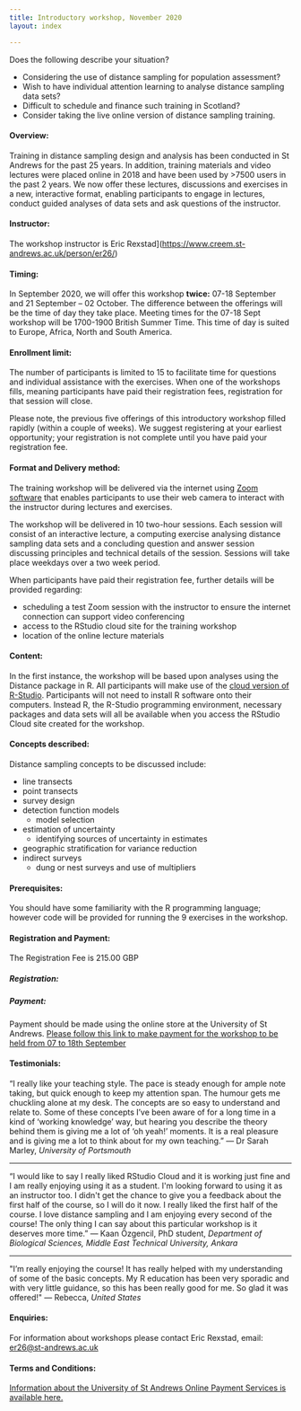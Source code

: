 ```yaml
---
title: Introductory workshop, November 2020
layout: index

---
```

Does the following describe your situation?

- Considering the use of distance sampling for population assessment?
- Wish to have individual attention learning to analyse distance sampling data sets?
- Difficult to schedule and finance such training in Scotland?
- Consider taking the live online version of distance sampling training.

#### Overview:
Training in distance sampling design and analysis has been conducted in St Andrews for the past 25 years. In addition, training materials and video lectures were placed online in 2018 and have been used by >7500 users in the past 2 years.
We now offer these lectures, discussions and exercises in a new, interactive format, enabling participants to engage in lectures, conduct guided analyses of data sets and ask questions of the instructor.

#### Instructor:
The workshop instructor is Eric Rexstad](https://www.creem.st-andrews.ac.uk/person/er26/)

#### Timing:
In September 2020, we will offer this workshop <strong>twice:</strong> 07-18 September and 21 September &#8211; 02 October.  The difference between the offerings will be the time of day they take place.  Meeting times for the 07-18 Sept workshop will be 1700-1900 British Summer Time.  This time of day is suited to Europe, Africa, North and South America. 

#### Enrollment limit:
The number of participants is limited to 15 to facilitate time for questions and individual assistance with the exercises.  When one of the workshops fills, meaning participants have paid their registration fees, registration for that session will close.

Please note, the previous five offerings of this introductory workshop filled rapidly (within a couple of weeks).  We suggest registering at your earliest opportunity; your registration is not complete until you have paid your registration fee.

#### Format and Delivery method:
The training workshop will be delivered via the internet using [Zoom software](https://zoom.us) that enables participants to use their web camera to interact with the instructor during lectures and exercises.

The workshop will be delivered in 10 two-hour sessions. Each session will consist of an interactive lecture, a computing exercise analysing distance sampling data sets and a concluding question and answer session discussing principles and technical details of the session. Sessions will take place weekdays over a two week period.

When participants have paid their registration fee, further details will be provided regarding:

- scheduling a test Zoom session with the instructor to ensure the internet connection can support video conferencing
- access to the RStudio cloud site for the training workshop
- location of the online lecture materials

#### Content:

In the first instance, the workshop will be based upon analyses using the Distance package in R. All participants will make use of the [cloud version of R-Studio](https://rstudio.cloud/). Participants will not need to install R software onto their computers. Instead R, the R-Studio programming environment, necessary packages and data sets will all be available when you access the RStudio Cloud site created for the workshop.

#### Concepts described:
Distance sampling concepts to be discussed include:

- line transects
- point transects
- survey design
- detection function models
  - model selection
- estimation of uncertainty
  - identifying sources of uncertainty in estimates
- geographic stratification for variance reduction
- indirect surveys
  - dung or nest surveys and use of multipliers

#### Prerequisites:
You should have some familiarity with the R programming language; however code will be provided for running the 9 exercises in the workshop.

#### Registration and Payment:
The Registration Fee is 215.00 GBP

##### Registration:

##### Payment:
Payment should be made using the online store at the University of St Andrews.
[Please follow this link to make payment for the workshop to be held from 07 to 18th September](https://onlineshop.st-andrews.ac.uk/conferences-and-events/events/creem/introductory-distance-sampling-training-workshop-live-online-7th-18th-september-2020)

#### Testimonials:
“I really like your teaching style. The pace is steady enough for ample note taking, but quick enough to keep my attention span. The humour gets me chuckling alone at my desk. The concepts are so easy to understand and relate to. Some of these concepts I’ve been aware of for a long time in a kind of ‘working knowledge’ way, but hearing you describe the theory behind them is giving me a lot of ‘oh yeah!’ moments. It is a real pleasure and is giving me a lot to think about for my own teaching.”  — Dr Sarah Marley, <em>University of Portsmouth</em>

***

“I would like to say I really liked RStudio Cloud and it is working just fine and I am really enjoying using it as a student. I'm looking forward to using it as an instructor too. I didn't get the chance to give you a feedback about the first half of the course, so I will do it now. I really liked the first half of the course. I love distance sampling and I am enjoying every second of the course! The only thing I can say about this particular workshop is it deserves more time.” — Kaan Özgencil, PhD student, <em>Department of Biological Sciences, Middle East Technical University, Ankara</em>

***

"I’m really enjoying the course! It has really helped with my understanding of some of the basic concepts. My R education has been very sporadic and with very little guidance, so this has been really good for me. So glad it was offered!" —  Rebecca, <em>United States</em>

#### Enquiries:

For information about workshops please contact Eric Rexstad, email: [er26@st-andrews.ac.uk](mailto:er26@st-andrews.ac.uk)

#### Terms and Conditions:
[Information about the University of St Andrews Online Payment Services is available here.](https://onlineshop.st-andrews.ac.uk/help/terms-and-conditions)
